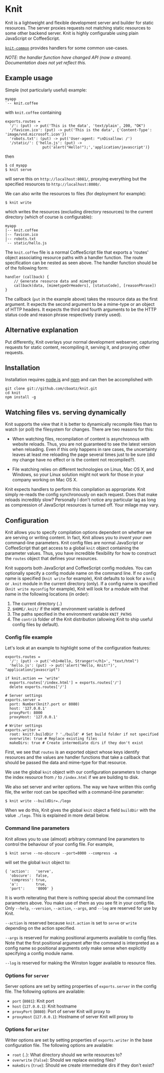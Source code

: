 Knit
====

Knit is a lightweight and flexible development server and builder for
static resources. The server proxies requests not matching static
resources to some other backend server. Knit is highly configurable
using plain JavaScript or CoffeeScript.

[`knit-common`](https://github.com/cbaatz/knit-common) provides
handlers for some common use-cases.

*NOTE: the handler function have changed API (now a
 stream). Documentation does not yet reflect this.*

Example usage
-------------

Simple (not particularly useful) example:

    myapp
    `-- knit.coffee

with `knit.coffee` containing

    exports.routes =
      '/': (put) -> put('This is the data', 'text/plain', 200, "OK")
      '/favicon.ico': (put) -> put('This is the data', {'Content-Type': 'image/vnd.microsoft.icon'})
      'robots.txt': (put) -> put('User-agent: *\nDisallow: /')
      '/static/': {'hello.js': (put) ->
                     put('alert("Hello!");','application/javascript')}
then

    $ cd myapp
    $ knit serve

will serve this on `http://localhost:8081/`, proxying everything but
the specified resources to `http://localhost:8080/`.

We can also write the resources to files (for deployment for example):

    $ knit write

which writes the resources (excluding directory resources) to the
current directory (which of course is configurable):

    myapp
    |-- knit.coffee
    |-- favicon.ico
    |-- robots.txt
    `-- static/hello.js

The `knit.coffee` file is a normal CoffeeScript file that exports a
'routes' object associating resource paths with a handler
function. The route specification can be nested as seen above. The
handler function should be of the following form:

    handler (callback) {
        // Generate resource data and mimetype
        callback(data, [mimetypeOrHeaders], [statusCode], [reasonPhrase])
    }

The callback (`put` in the example above) takes the resource data as
the first argument. It expects the second argument to be a mime-type
or an object of HTTP headers. It expects the third and fourth
arguments to be the HTTP status code and reason phrase respectively
(rarely used).

Alternative explanation
-----------------------

Put differently, Knit overlays your normal development webserver,
capturing requests for static content, recompiling it, serving it, and
proxying other requests.

Installation
------------

Installation requires
[node.js](https://github.com/joyent/node/wiki/Installation) and
[npm](http://npmjs.org/) and can then be accomplished with

    git clone git://github.com/cbaatz/knit.git
    cd knit
    npm install -g

Watching files vs. serving dynamically
--------------------------------------

Knit supports the view that it is better to dynamically recompile
files than to watch (or poll) the filesystem for changes. There are
two reasons for this:

* When watching files, recompilation of content is asynchronous with
website reloads. Thus, you are not guaranteed to see the latest
version when reloading. Even if this only happens in rare cases, the
uncertainty leaves at least me reloading the page several times just
to be sure (did my change have no effect or is the content not
recompiled?).

* File watching relies on different technologies on Linux, Mac OS X,
and Windows, so your Linux solution might not work for those in your
company working on Mac OS X.

Knit expects handlers to perform this compilation as appropriate.
Knit simply re-reads the config synchronously on each request. Does
that make reloads incredibly slow? Personally I don't notice any
particular lag as long as compression of JavaScript resources is
turned off. Your milage may vary.

Configuration
-------------

Knit allows you to specify compilation options dependent on whether we
are serving or writing content. In fact, Knit allows you to *invent
your own* command-line parameters. Knit config files are normal
JavaScript or CoffeeScript that get access to a global `knit` object
containing the parameter values. Thus, you have incredible flexibility
for how to construct the `routes` object that defines your resources.

Knit supports both JavaScript and CoffeeScript config modules. You can
optionally specify a config module name on the command line. If no
config name is specified (`knit write` for example), Knit defaults to
look for a `knit` or `.knit` module in the current directory
(only). If a config name is specified (`knit write myconfig` for
example), Knit will look for a module with that name in the following
locations (in order):

1. The current directory (`.`)
2. `$HOME/.knit/` if the `HOME` environment variable is defined
3. The paths specified in the environment variable `KNIT_PATHS`
4. The `contrib` folder of the Knit distribution (allowing Knit to
   ship useful config files by default).

### Config file example

Let's look at an example to highlight some of the configuration
features:

    exports.routes =
      '/': (put) -> put('<h1>Hello, Stranger!</h1>', "text/html")
      'hello.js': (put) -> put('alert("Hello, Knit!")', "application/javascript")

    if knit.action == 'write'
      exports.routes['/index.html'] = exports.routes['/']
      delete exports.routes['/']

    # Server settings
    exports.server =
      port: Number(knit?.port or 8080)
      host: '127.0.0.1'
      proxyPort: 8000
      proxyHost: '127.0.0.1'

    # Writer settings
    exports.writer =
      root: knit?.buildDir ? './build' # Set build folder if not specified
      overwrite: true # Replace existing files
      makeDirs: true # Create intermediate dirs if they don't exist

First, we see that `routes` is an exported object whose keys identify
resources and the values are handler functions that take a callback
that should be passed the data and mime-type for that resource.

We use the global `knit` object with our configuration parameters to
change the index resource from `/` to `/index.html` if we are building
to disk.

We also set server and writer options. The way we have written this
config file, the writer root can be specified with a command-line
parameter:

    $ knit write --buildDir=./lego

When we do this, Knit gives the global `knit` object a field
`buildDir` with the value `./lego`. This is explained in more detail
below.

### Command line parameters

Knit allows you to use (almost) arbitrary command line parameters to
control the behaviour of your config file. For example,

    $ knit serve --no-obscure --port=8000 --compress -a

will set the global `knit` object to:

    { 'action':   'serve',
      'obscure':  false,
      'compress': true,
      'a':        true,
      'port':     '8000' }

It is worth reiterating that there is nothing special about the
command line parameters above. You make use of them as you see fit in
your config file. Only `--help`, `--version`, `--action`, `--args`,
and `--log` are reserved for use by Knit.

`--action` is reserved because `knit.action` is set to `serve` or
`write` depending on the action specified.

`--args` is reserved for making positional arguments available to
config files. Note that the first positional argument after the
command is interpreted as a config name so positional arguments only
make sense when explicitly specifying a config module name.

`--log` is reserved for making the Winston logger available to
resource files.

### Options for `server`

Server options are set by setting properties of `exports.server` in
the config file. The following options are available:

* `port` (`8081`): Knit port
* `host` (`127.0.0.1`): Knit hostname
* `proxyPort` (`8080`): Port of server Knit will proxy to
* `proxyHost` (`127.0.0.1`): Hostname of server Knit will proxy to

### Options for `writer`

Writer options are set by setting properties of `exports.writer` in
the base configuration file. The following options are available:

* `root` (`.`): What directory should we write resources to?
* `overwrite` (`false`): Should we replace existing files?
* `makeDirs` (`true`): Should we create intermediate dirs if they don't exist?
